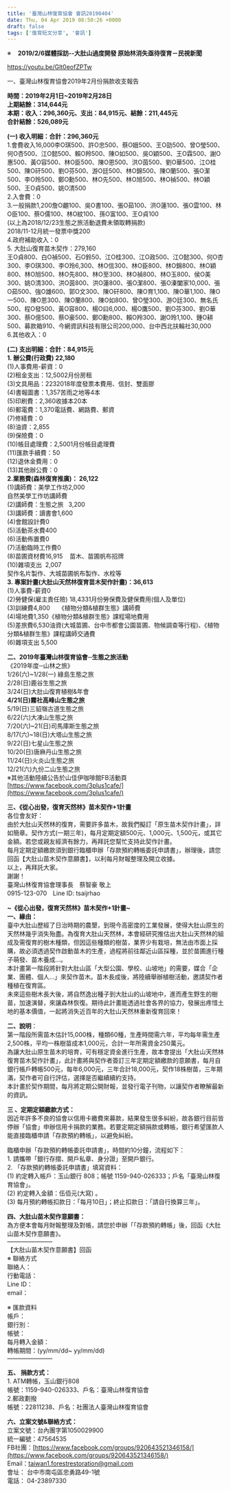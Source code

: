 ```yaml
---
title: '臺灣山林復育協會 會訊20190404'
date: Thu, 04 Apr 2019 08:50:26 +0000
draft: false
tags: ['復育短文分享', '會訊']
---
```


※    **2019/2/6媒體採訪--大肚山過度開發 原始林消失亟待復育－民視新聞**

https://youtu.be/Glt0eofZPTw

  
一、臺灣山林復育協會2019年2月份捐款收支報告  
  
**時間：2019年2月1日~2019年2月28日**  
**上期結餘：314,644元**  
**本期：收入：296,360元、支出：84,915元、結餘：211,445元**  
**合計結餘：526,089元**  
  
**(一) 收入明細：合計：296,360元**  
1.會費收入16,000李O琪500、許O忠500、蔡O娥500、王O劭500、曾O瑩500、何O杏500、江O懿500、賴O羚500、陳O如500、吳O穎500、王O霖500、謝O惠500、黃O容500、林O臣500、陳O恩500、洪O茵500、劉O華500、江O桂500、陳O矸500、劉O芬500、游O廷500、林O錦500、陳O蘭500、張O潔500、李O玲500、鄭O勳500、林O先500、林O旭500、林O禎500、林O穎500、王O貞500、姚O清500  
2.入會費：0  
3.一般捐款1,200詹O翽100、吳O書100、張O茹100、洪O蓮100、張O雲100、林O臣100、蔡O儒100、林O紋100、孫O富100、王O貞100  
(以上為2018/12/23生態之旅活動退費未領取轉捐款)  
2018/11-12月統一發票中獎200  
4.政府補助收入：0  
5. 大肚山復育苗木契作：279,160  
王O貞800、白O禎500、石O鈴50、江O桂300、江O政500、江O懿300、何O杏300、李O琪300、李O玲6,300、林O信300、林O臣800、林O錦800、林O穎800、林O旭500、林O先800、林O至300、林O禎800、林O玉800、侯O美300、姚O清300、洪O茵800、洪O蓮800、張O潔800、張O溱闔家10,000、張O茹500、強O雄600、郭O文300、陳O矸800、陳O育1,100、陳O華1,100、陳O一500、陳O恩300、陳O蘭800、陳O如800、曾O瑩300、游O廷300、無名氏500、程O發500、黃O容800、楊O曰6,000、楊O鷹500、劉O芬300、劉O華300、蔡O億500、蔡O豪500、鄭O勳800、賴O羚300、謝O玲1,100、鍾O耕500、募款箱910、今網資訊科技有限公司200,000、台中西北扶輪社30,000  
6.其他收入：0  
  
**(二) 支出明細：合計：84,915元**  
**1. 辦公費(行政費) 22,180**  
(1)人事費用-薪資：0  
(2)租金支出：12,5002月份房租  
(3)文具用品：2232018年度發票本費用、信封、雙面膠  
(4)書報圖書：1,357苦雨之地等4本  
(5)印刷費：2,360收據本20本  
(6)郵電費：1,370電話費、網路費、郵資  
(7)修繕費：0  
(8)油資：2,855  
(9)保險費：0  
(10)帳目處理費：2,5001月份帳目處理費  
(11)匯款手續費：50  
(12)退休金費用：0  
(13)其他辦公費：0  
**2.業務費(森林復育推廣)： 26,122**  
(1)講師費：美學工作坊2,000  
自然美學工作坊講師費  
(2)講師費：生態之旅   3,200  
(3)講師費：讀書會1,600  
(4)會館設計費0  
(5)活動茶水費400  
(6)活動佈置費0  
(7)活動臨時工作費0      
(8)苗圃資材費16,915    苗木、苗圃帆布招牌  
(10)雜項支出  2,007  
契作名片製作、大城苗圃帆布製作、水栓等  
**3. 專案計畫(大肚山天然林復育苗木契作計畫)：36,613**  
(1)人事費-薪資0  
(2)勞健保(雇主責任險) 18,4331月份勞保費及健保費用(個人及單位)  
(3)訓練費4,800     《植物分類&植群生態》講師費  
(4)場地費1,350《植物分類&植群生態》課程場地費用  
(5)差旅費6,530油資(大城苗圃、台中市都會公園苗圃、物候調查等行程)、《植物分類&植群生態》課程講師交通費  
(6)雜項支出 5,500

**二、2019年臺灣山林復育協會─生態之旅活動**  
《2019年度─山林之旅》  
1/26(六)~1/28(一) 綠島生態之旅  
2/28(日)鹿谷生態之旅  
3/24(日)大肚山復育植樹&年會  
**4/21(日)霧社高峰山生態之旅**  
5/19(日)三貂嶺古道生態之旅  
6/22(六)大凍山生態之旅  
7/20(六)~21(日)司馬庫斯生態之旅  
8/17(六)~18(日)大塔山生態之旅  
9/22(日)七星山生態之旅  
10/20(日)唐麻丹山生態之旅  
11/24(日)火炎山生態之旅  
12/21(六)九份二山生態之旅  
※其他活動陸續公告於山佳伊咖啡館FB活動頁[https://www.facebook.com/3plus1cafe/](https://www.facebook.com/3plus1cafe/)

**三、《從心出發，復育天然林》苗木契作+1計畫**  
各位會友好：  
由於大肚山天然林的復育，需要許多苗木，故我們擬訂「原生苗木契作計畫」，詳如簡章。契作方式(一期三年)，每月定期定額500元、1,000元、1,500元，或其它金額。若您或親友經濟有餘力，再拜託您幫忙支持此契作計畫。  
每月定期定額繳款須到銀行臨櫃申辦「存款預約轉帳委託申請書」，辦理後，請您回函【大肚山苗木契作意願書】，以利每月財報整理及開立收據。  
以上，再拜託大家。  
謝謝！  
臺灣山林復育協會理事長　蔡智豪 敬上  
0915-123-070　Line ID: tsaijrhao

**~《從心出發，復育天然林》苗木契作+1計畫~**  
**一、緣由：**  
臺中大肚山歷經了日治時期的農墾，到現今高密度的工業發展，使得大肚山原生的天然林幾乎消失殆盡。為復育大肚山天然林，本會經研究推估出大肚山天然林的組成及需復育的樹木種類，但因這些種類的樹苗，業界少有栽培，無法由市面上採購，故必須透過契作啟動苗木的生產，過程將前往鄰近山區採種，並於苗圃進行種子萌發、苗木養成…。  
本計畫第一階段將針對大肚山區「大型公園、學校、山坡地」的需要，媒合「企業、團體、個人…」來契作苗木。苗木長成後，將陸續舉辦植樹活動，邀請契作者種植在復育區。  
未來這些樹木長大後，將自然逸出種子到大肚山的山坡地中，進而產生野生的樹苗，加速演替，來讓森林恢復。期待此計畫能透過社會各界的協力，發展出疼惜土地的基本價值，一起將消失近百年的大肚山天然林重新復育回來！

**二、說明**：  
第一階段所需苗木估計15,000株，種類60種，生產時間需六年，平均每年需生產2,500株，平均一株樹苗成本1,000元，合計一年所需資金250萬元。  
為讓大肚山原生苗木的培育，可有穩定資金進行生產，故本會提出「大肚山天然林復育苗木契作計畫」，此計畫將與契作者簽訂三年定期定額繳款的意願書，每月自銀行帳戶轉帳500元，每年6,000元，三年合計18,000元，契作18株樹苗，三年期滿，契作者可自行評估，選擇是否繼續續約支持。  
本計畫於契作期間，每月將定期公開財報，並發行電子刊物，以讓契作者瞭解最新的資訊。

**三 、定期定額繳款方式：**  
因近年許多不良的協會以信用卡繳費來募款，結果發生很多糾紛，故各銀行目前皆停辦「協會」申辦信用卡捐款的業務。若要定期定額捐款或轉帳，銀行希望匯款人能直接臨櫃申請「存款預約轉帳」，以避免糾紛。  
  
臨櫃申辦「存款預約轉帳委託申請書」，時間約10分鐘，流程如下：  
1\. 請攜帶「銀行存摺、開戶私章、身分證」至開戶銀行。  
2\. 「存款預約轉帳委託申請書」填寫資料：  
(1) 約定轉入帳戶：玉山銀行 808；帳號 1159-940-026333；戶名「臺灣山林復育協會」。  
(2) 約定轉入金額：伍佰元(大寫) 。  
(3) 每月預約轉帳扣款日：「每月10日」；終止扣款日：「請自行換算三年」。  

**四、大肚山苗木契作意願書：**  
為方便本會每月財報整理及對帳，請您於申辦「「存款預約轉帳」後，回函《大肚山苗木契作意願書》。  
———————–  
【大肚山苗木契作意願書】回函  
※ 聯絡方式  
聯絡人：  
行動電話：  
Line ID：  
email：  
  
※ 匯款資料  
帳戶：  
銀行別：  
帳號：  
每月轉入金額：  
轉帳期間：(yy/mm/dd~ yy/mm/dd)  
———————–  
  
**五、 捐款方式：**  
1\. ATM轉帳，玉山銀行808  
帳號：1159-940-026333、戶名：臺灣山林復育協會  
2.郵政劃撥  
帳號：22811238、戶名：社團法人臺灣山林復育協會  
  
**六、立案文號&聯絡方式：**  
立案文號：台內團字第1050029900  
統一編號：47564535  
FB社團：[https://www.facebook.com/groups/920643521346158/](https://www.facebook.com/groups/920643521346158/)  
Email：taiwan1.forestrestoration@gmail.com  
會址： 台中市南屯區忠勇路49-1號  
電話： 04-23897330